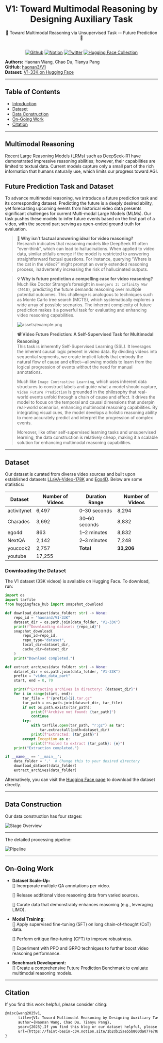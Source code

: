 <div align="center">

# V1: Toward Multimodal Reasoning by Designing Auxiliary Task


<div>
🚀  Toward Multimodal Reasoning via Unsupervised Task -- Future Prediction 🌟
</div>
</div>
<div>
<br>

<div align="center">

[![Github](https://img.shields.io/badge/|V1-000000?style=for-the-badge&logo=github&logoColor=000&logoColor=white)](https://github.com/haonan3/V1)
[![Notion](https://img.shields.io/badge/|Notion-%23000000.svg?style=for-the-badge&logo=notion&logoColor=white)](https://faint-basin-c34.notion.site/V1-Toward-Multimodal-Reasoning-by-Designing-Auxiliary-Task-1b2db15ae55b800da077e70aafe40212) 
[![Twitter](https://img.shields.io/badge/V1-white?style=for-the-badge&logo=X&logoColor=000&color=000&labelColor=white)]()
[![Hugging Face Collection](https://img.shields.io/badge/|_Dataset_V1_33K-fcd022?style=for-the-badge&logo=huggingface&logoColor=000&labelColor)](https://huggingface.co/datasets/haonan3/V1-33K)

</div>

</div>


**Authors:** Haonan Wang, Chao Du, Tianyu Pang  
**GitHub:** [haonan3/V1](https://github.com/haonan3/V1)  
**Dataset:** [V1-33K on Hugging Face](https://huggingface.co/datasets/haonan3/V1-33K)

---

## Table of Contents

- [Introduction](#introduction)
- [Dataset](#dataset)
- [Data Construction](#data-construction)
- [On-Going Work](#on-going-work)
- [Citation](#citation)

---
## Multimodal Reasoning

Recent Large Reasoning Models (LRMs) such as DeepSeek-R1 have demonstrated impressive reasoning abilities; however, their capabilities are limited to textual data. Current models capture only a small part of the rich information that humans naturally use, which limits our progress toward AGI.

## Future Prediction Task and Dataset

To advance multimodal reasoning, we introduce a future prediction task and its corresponding dataset. Predicting the future is a deeply desired ability, yet forecasting upcoming events from historical video data presents significant challenges for current Multi-modal Large Models (MLMs). Our task pushes these models to infer future events based on the first part of a video, with the second part serving as open-ended ground truth for evaluation.

> **🤔 Why isn’t factual answering ideal for video reasoning?**  
> Research indicates that reasoning models like DeepSeek R1 often “over-think”, which can lead to hallucinations. When applied to video data, similar pitfalls emerge if the model is restricted to answering straightforward factual questions. For instance, querying “Where is the cat in the video?” might prompt an overly extended reasoning process, inadvertently increasing the risk of hallucinated outputs.

> **💡 Why is future prediction a compelling case for video reasoning?**  
> Much like Doctor Strange’s foresight in `Avengers 3: Infinity War (2018)`, predicting the future demands reasoning over multiple potential outcomes. This challenge is analogous to techniques such as Monte Carlo tree search (MCTS), which systematically explores a wide array of possible scenarios. The inherent complexity of future prediction makes it a powerful task for evaluating and enhancing video reasoning capabilities.  
>  
> ![assets/example.png](assets/example.png)

> **📽️ Video Future Prediction: A Self-Supervised Task for Multimodal Reasoning**  
> This task is inherently Self-Supervised Learning (SSL). It leverages the inherent causal logic present in video data. By dividing videos into sequential segments, we create implicit labels that embody the natural flow of cause and effect—allowing models to learn from the logical progression of events *without* the need for manual annotations.  
>  
> Much like `Image Contrastive Learning`, which uses inherent data structures to construct labels and guide what a model should capture, `Video Future Prediction` is grounded in the philosophy that real-world events unfold through a chain of cause and effect. It drives the model to focus on the temporal and causal dimensions that underpin real-world scenarios, enhancing multimodal reasoning capabilities. By integrating visual cues, the model develops a holistic reasoning ability to more accurately predict and interpret the progression of complex events.  
>  
> Moreover, like other self-supervised learning tasks and unsupervised learning, the data construction is relatively cheap, making it a scalable solution for enhancing multimodal reasoning capabilities.





---

## Dataset

Our dataset is curated from diverse video sources and built upon established datasets [LLaVA-Video-178K](https://huggingface.co/datasets/lmms-lab/LLaVA-Video-178K) and [Ego4D](https://ego4d-data.org/). Below are some statistics:

| Dataset    | Number of Videos | Duration Range | Number of Videos |
|------------|------------------|----------------|----------------|
| activitynet| 6,497            | 0–30 seconds   |8,294           |
| Charades   | 3,692            | 30–60 seconds  |8,832           |
| ego4d      | 863              | 1–2 minutes    |8,832           |
| NextQA     | 2,142            | 2–3 minutes    |7,248           |
| youcook2   | 2,757            |   **Total**  | **33,206**       |
| youtube    | 17,255           |    


### Downloading the Dataset

The V1 dataset (33K videos) is available on Hugging Face. To download, run:

```python
import os
import tarfile
from huggingface_hub import snapshot_download

def download_dataset(data_folder: str) -> None:
    repo_id = "haonan3/V1-33K"
    dataset_dir = os.path.join(data_folder, "V1-33K")
    print(f"Downloading dataset: {repo_id}")
    snapshot_download(
        repo_id=repo_id,
        repo_type="dataset",
        local_dir=dataset_dir,
        cache_dir=dataset_dir
    )
    print("Download completed.")

def extract_archives(data_folder: str) -> None:
    dataset_dir = os.path.join(data_folder, "V1-33K")
    prefix = "video_data_part"
    start, end = 0, 70

    print(f"Extracting archives in directory: {dataset_dir}")
    for i in range(start, end):
        tar_file = f"{prefix}{i}.tar.gz"
        tar_path = os.path.join(dataset_dir, tar_file)
        if not os.path.exists(tar_path):
            print(f"Archive not found: {tar_path}")
            continue
        try:
            with tarfile.open(tar_path, "r:gz") as tar:
                tar.extractall(path=dataset_dir)
            print(f"Extracted: {tar_path}")
        except Exception as e:
            print(f"Failed to extract {tar_path}: {e}")
    print("Extraction completed.")

if __name__ == '__main__':
    data_folder = '.'  # Change this to your desired directory
    download_dataset(data_folder)
    extract_archives(data_folder)
```

Alternatively, you can visit the [Hugging Face page](https://huggingface.co/datasets/haonan3/V1-33K) to download the dataset directly.

---

## Data Construction

Our data construction has four stages:

![Stage Overview](assets/overview.png)

---

The detailed processing pipeline:

![Pipeline](assets/pipeline.png)

---

## On-Going Work

- **Dataset Scale-Up:**  
  [] Incorporate multiple QA annotations per video.

  [] Release additional video reasoning data from varied sources.

  [] Curate data that demonstrably enhances reasoning (e.g., leveraging LIMO).

- **Model Training:**  
  [] Apply supervised fine-tuning (SFT) on long chain-of-thought (CoT) data.

  [] Perform critique fine-tuning (CFT) to improve robustness.

  [] Experiment with PPO and GRPO techniques to further boost video reasoning performance.

- **Benchmark Development:**  
  [] Create a comprehensive Future Prediction Benchmark to evaluate multimodal reasoning models.

---

## Citation

If you find this work helpful, please consider citing:

```latex
@misc{wang2025v1,
      title={V1: Toward Multimodal Reasoning by Designing Auxiliary Task}, 
      author={Haonan Wang, Chao Du, Tianyu Pang},
      year={2025},If you find this blog or our dataset helpful, please consider citing:
      url={https://faint-basin-c34.notion.site/1b2db15ae55b800da077e70aafe40212}, 
}
```
